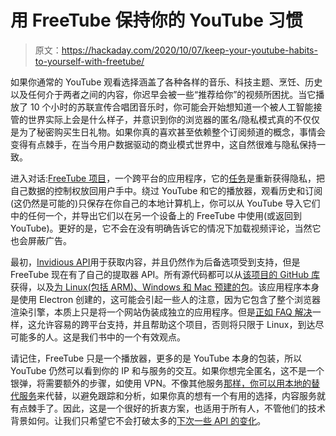 # 用 FreeTube 保持你的 YouTube 习惯

> 原文：<https://hackaday.com/2020/10/07/keep-your-youtube-habits-to-yourself-with-freetube/>

如果你通常的 YouTube 观看选择涵盖了各种各样的音乐、科技主题、烹饪、历史以及任何介于两者之间的内容，你迟早会被一些“推荐给你”的视频所困扰。当它播放了 10 个小时的苏联宣传合唱团音乐时，你可能会开始想知道一个被人工智能接管的世界实际上会是什么样子，并意识到你的浏览器的匿名/隐私模式真的不仅仅是为了秘密购买生日礼物。如果你真的喜欢甚至依赖整个订阅频道的概念，事情会变得有点棘手，在当今用户数据驱动的商业模式世界中，这自然很难与隐私保持一致。

进入对话:[FreeTube 项目](https://freetubeapp.io/)，一个跨平台的应用程序，它的[任务](https://freetubeapp.io/about.php)是重新获得隐私，把自己数据的控制权放回用户手中。绕过 YouTube 和它的播放器，观看历史和订阅(这仍然是可能的)只保存在你自己的本地计算机上，你可以从 YouTube 导入它们中的任何一个，并导出它们以在另一个设备上的 FreeTube 中使用(或返回到 YouTube)。更好的是，它不会在没有明确告诉它的情况下加载视频评论，当然它也会屏蔽广告。

最初，[Invidious API](https://github.com/iv-org/invidious)用于获取内容，并且仍然作为后备选项受到支持，但是 FreeTube 现在有了自己的提取器 API。所有源代码都可以从[该项目的 GitHub 库](https://github.com/FreeTubeApp/FreeTube)获得，以及[为 Linux(包括 ARM)、Windows 和 Mac 预建的包](https://github.com/FreeTubeApp/FreeTube/releases)。该应用程序本身是使用 Electron 创建的，这可能会引起一些人的注意，因为它包含了整个浏览器渲染引擎，本质上只是将一个网站伪装成独立的应用程序。但是[正如 FAQ 解决](https://github.com/FreeTubeApp/FreeTube/wiki/F.A.Q.#i-hate-electron--why-cant-you-use-literally-anything-else)一样，这允许容易的跨平台支持，并且帮助这个项目，否则将只限于 Linux，到达尽可能多的人。这是我们书中的一个有效观点。

请记住，FreeTube 只是一个播放器，更多的是 YouTube 本身的包装，所以 YouTube 仍然可以看到你的 IP 和与服务的交互。如果你想完全匿名，这不是一个银弹，将需要额外的步骤，如使用 VPN。不像其他服务[那样，你可以用本地的替代服务](https://hackaday.com/2018/09/03/fosscon-2018-developing-the-freedombox/)来代替，以避免跟踪和分析，如果你真的想有一个有用的选择，内容服务就有点棘手了。因此，这是一个很好的折衷方案，也适用于所有人，不管他们的技术背景如何。让我们只希望它不会打破太多的[下次一些 API 的变化](https://hackaday.com/2019/08/01/a-farewell-to-youtube-sub-counters-set-to-break-with-api-change/)。